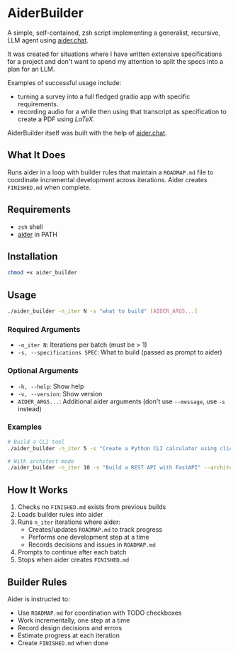 # AiderBuilder

A simple, self-contained, zsh script implementing a generalist, recursive, LLM agent using [aider.chat](https://github.com/Aider-AI/aider/).

It was created for situations where I have written extensive specifications for a project and don't want to spend my attention to split the specs into a plan for an LLM.

Examples of successful usage include:
- turning a survey into a full fledged gradio app with specific requirements.
- recording audio for a while then using that transcript as specification to create a PDF using *LaTeX*.

AiderBuilder itself was built with the help of [aider.chat](https://github.com/Aider-AI/aider/).

## What It Does

Runs aider in a loop with builder rules that maintain a `ROADMAP.md` file to coordinate incremental development across iterations. Aider creates `FINISHED.md` when complete.

## Requirements

- `zsh` shell
- [aider](https://github.com/Aider-AI/aider) in PATH

## Installation

```bash
chmod +x aider_builder
```

## Usage

```bash
./aider_builder -n_iter N -s "what to build" [AIDER_ARGS...]
```

### Required Arguments

- `-n_iter N`: Iterations per batch (must be > 1)
- `-s, --specifications SPEC`: What to build (passed as prompt to aider)

### Optional Arguments

- `-h, --help`: Show help
- `-v, --version`: Show version
- `AIDER_ARGS...`: Additional aider arguments (don't use `--message`, use `-s` instead)

### Examples

```bash
# Build a CLI tool
./aider_builder -n_iter 5 -s "Create a Python CLI calculator using click"

# With architect mode
./aider_builder -n_iter 10 -s "Build a REST API with FastAPI" --architect
```

## How It Works

1. Checks no `FINISHED.md` exists from previous builds
2. Loads builder rules into aider
3. Runs `n_iter` iterations where aider:
   - Creates/updates `ROADMAP.md` to track progress
   - Performs one development step at a time
   - Records decisions and issues in `ROADMAP.md`
4. Prompts to continue after each batch
5. Stops when aider creates `FINISHED.md`

## Builder Rules

Aider is instructed to:
- Use `ROADMAP.md` for coordination with TODO checkboxes
- Work incrementally, one step at a time
- Record design decisions and errors
- Estimate progress at each iteration
- Create `FINISHED.md` when done
